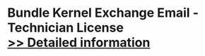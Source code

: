 # Bundle Kernel Exchange Email - Technician License<br />[>> Detailed information](https://secure.element5.com/esales/product.html?productid=300336784&affiliateid=200057808)